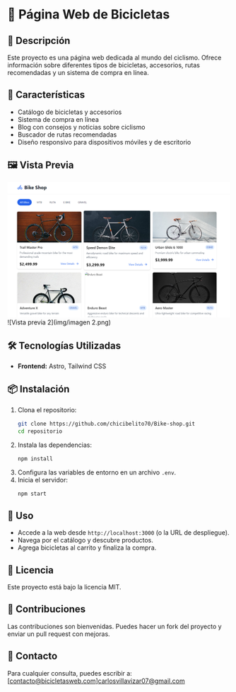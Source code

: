 # 🚴 Página Web de Bicicletas

## 📌 Descripción

Este proyecto es una página web dedicada al mundo del ciclismo. Ofrece información sobre diferentes tipos de bicicletas, accesorios, rutas recomendadas y un sistema de compra en línea.

## 🚀 Características

- Catálogo de bicicletas y accesorios
- Sistema de compra en línea
- Blog con consejos y noticias sobre ciclismo
- Buscador de rutas recomendadas
- Diseño responsivo para dispositivos móviles y de escritorio

## 🖼️ Vista Previa

![Vista previa 1](img/images.png)
![Vista previa 2](img/imagen 2.png)


## 🛠️ Tecnologías Utilizadas

- **Frontend:** Astro, Tailwind CSS

## 📦 Instalación

1. Clona el repositorio:
   ```bash
   git clone https://github.com/chicibelito70/Bike-shop.git
   cd repositorio
   ```
2. Instala las dependencias:
   ```bash
   npm install
   ```
3. Configura las variables de entorno en un archivo `.env`.
4. Inicia el servidor:
   ```bash
   npm start
   ```

## 📌 Uso

- Accede a la web desde `http://localhost:3000` (o la URL de despliegue).
- Navega por el catálogo y descubre productos.
- Agrega bicicletas al carrito y finaliza la compra.

## 📜 Licencia

Este proyecto está bajo la licencia MIT.

## 🤝 Contribuciones

Las contribuciones son bienvenidas. Puedes hacer un fork del proyecto y enviar un pull request con mejoras.

## 📧 Contacto

Para cualquier consulta, puedes escribir a: [contacto@bicicletasweb.com]carlosvillavizar07@gmail.com